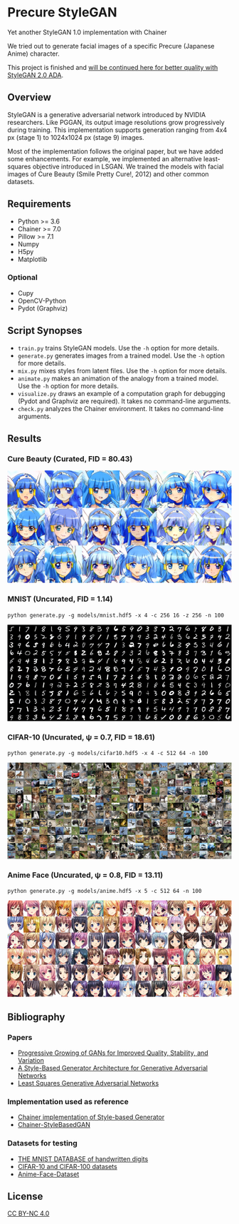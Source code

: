 # Precure StyleGAN

Yet another StyleGAN 1.0 implementation with Chainer

We tried out to generate facial images of a specific Precure (Japanese Anime) character.

This project is finished and [will be continued here for better quality with StyleGAN 2.0 ADA](https://github.com/curegit/precure-stylegan-ada).

## Overview

StyleGAN is a generative adversarial network introduced by NVIDIA researchers.
Like PGGAN, its output image resolutions grow progressively during training.
This implementation supports generation ranging from 4x4 px (stage 1) to 1024x1024 px (stage 9) images.

Most of the implementation follows the original paper, but we have added some enhancements.
For example, we implemented an alternative least-squares objective introduced in LSGAN.
We trained the models with facial images of Cure Beauty (Smile Pretty Cure!, 2012) and other common datasets.

## Requirements

- Python >= 3.6
- Chainer >= 7.0
- Pillow >= 7.1
- Numpy
- H5py
- Matplotlib

### Optional

- Cupy
- OpenCV-Python
- Pydot (Graphviz)

## Script Synopses

- `train.py` trains StyleGAN models.
  Use the `-h` option for more details.
- `generate.py` generates images from a trained model.
  Use the `-h` option for more details.
- `mix.py` mixes styles from latent files.
  Use the `-h` option for more details.
- `animate.py` makes an animation of the analogy from a trained model.
  Use the `-h` option for more details.
- `visualize.py` draws an example of a computation graph for debugging (Pydot and Graphviz are required).
  It takes no command-line arguments.
- `check.py` analyzes the Chainer environment.
  It takes no command-line arguments.

## Results

### Cure Beauty (Curated, FID = 80.43)

![Cure Beauty](examples/beauty.png)

### MNIST (Uncurated, FID = 1.14)

`python generate.py -g models/mnist.hdf5 -x 4 -c 256 16 -z 256 -n 100`

![MNIST](examples/mnist.png)

### CIFAR-10 (Uncurated, ψ = 0.7, FID = 18.61)

`python generate.py -g models/cifar10.hdf5 -x 4 -c 512 64 -n 100`

![CIFAR-10](examples/cifar-10.png)

### Anime Face (Uncurated, ψ = 0.8, FID = 13.11)

`python generate.py -g models/anime.hdf5 -x 5 -c 512 64 -n 100`

![Anime Face](examples/anime.png)

## Bibliography

### Papers

- [Progressive Growing of GANs for Improved Quality, Stability, and Variation](https://arxiv.org/abs/1710.10196)
- [A Style-Based Generator Architecture for Generative Adversarial Networks](https://arxiv.org/abs/1812.04948)
- [Least Squares Generative Adversarial Networks](https://arxiv.org/abs/1611.04076)

### Implementation used as reference

- [Chainer implementation of Style-based Generator](https://github.com/pfnet-research/chainer-stylegan)
- [Chainer-StyleBasedGAN](https://github.com/RUTILEA/Chainer-StyleBasedGAN)

### Datasets for testing

- [THE MNIST DATABASE of handwritten digits](http://yann.lecun.com/exdb/mnist/)
- [CIFAR-10 and CIFAR-100 datasets](https://www.cs.toronto.edu/~kriz/cifar.html)
- [Anime-Face-Dataset](https://github.com/Mckinsey666/Anime-Face-Dataset)

## License

[CC BY-NC 4.0](LICENSE)
